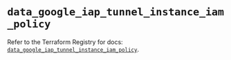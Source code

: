 # `data_google_iap_tunnel_instance_iam_policy`

Refer to the Terraform Registry for docs: [`data_google_iap_tunnel_instance_iam_policy`](https://registry.terraform.io/providers/hashicorp/google/6.18.1/docs/data-sources/iap_tunnel_instance_iam_policy).
